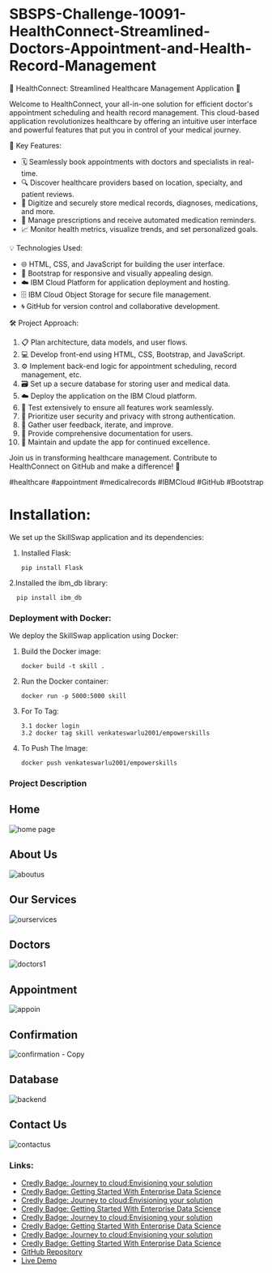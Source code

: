 ﻿# SBSPS-Challenge-10091-HealthConnect-Streamlined-Doctors-Appointment-and-Health-Record-Management
🏥 HealthConnect: Streamlined Healthcare Management Application 🌟

Welcome to HealthConnect, your all-in-one solution for efficient doctor's appointment scheduling and health record management. This cloud-based application revolutionizes healthcare by offering an intuitive user interface and powerful features that put you in control of your medical journey.

🔑 Key Features:
- 🗓️ Seamlessly book appointments with doctors and specialists in real-time.
- 🔍 Discover healthcare providers based on location, specialty, and patient reviews.
- 📂 Digitize and securely store medical records, diagnoses, medications, and more.
- 💊 Manage prescriptions and receive automated medication reminders.
- 📈 Monitor health metrics, visualize trends, and set personalized goals.

💡 Technologies Used:
- 🌐 HTML, CSS, and JavaScript for building the user interface.
- 🎨 Bootstrap for responsive and visually appealing design.
- ☁️ IBM Cloud Platform for application deployment and hosting.
- 🗄️ IBM Cloud Object Storage for secure file management.
- 🌀 GitHub for version control and collaborative development.

🛠️ Project Approach:
1. 📋 Plan architecture, data models, and user flows.
2. 💻 Develop front-end using HTML, CSS, Bootstrap, and JavaScript.
3. ⚙️ Implement back-end logic for appointment scheduling, record management, etc.
4. 🗃️ Set up a secure database for storing user and medical data.
5. ☁️ Deploy the application on the IBM Cloud platform.
6. 🧪 Test extensively to ensure all features work seamlessly.
7. 🔐 Prioritize user security and privacy with strong authentication.
8. 🔄 Gather user feedback, iterate, and improve.
9. 📖 Provide comprehensive documentation for users.
10. 🚀 Maintain and update the app for continued excellence.

Join us in transforming healthcare management. Contribute to HealthConnect on GitHub and make a difference! 🌈

#healthcare #appointment #medicalrecords #IBMCloud #GitHub #Bootstrap




#   Installation:

We set up the SkillSwap application and its dependencies:

  1. Installed Flask:

         
         pip install Flask

     
  2.Installed the ibm_db library:

       
      pip install ibm_db




### Deployment with Docker:

We deploy the SkillSwap application using Docker:

1. Build the Docker image:

       docker build -t skill .

2. Run the Docker container:

       docker run -p 5000:5000 skill
    
     
3. For To Tag:

       3.1 docker login
       3.2 docker tag skill venkateswarlu2001/empowerskills

4. To Push The Image:

       docker push venkateswarlu2001/empowerskills


### Project Description 
## Home
![home page](https://github.com/smartinternz02/SBSPS-Challenge-10091-HealthConnect-Streamlined-Doctors-Appointment-and-Health-Record-Management/assets/114655078/fdec0ff2-1a44-484b-9be8-0413f883fb21)

## About Us
![aboutus](https://github.com/smartinternz02/SBSPS-Challenge-10091-HealthConnect-Streamlined-Doctors-Appointment-and-Health-Record-Management/assets/114655078/07c22e6f-e5e6-43b3-b6fa-925459029257)

## Our Services
![ourservices](https://github.com/smartinternz02/SBSPS-Challenge-10091-HealthConnect-Streamlined-Doctors-Appointment-and-Health-Record-Management/assets/114655078/05ff2c0f-c627-4e21-94ae-d7bfe14b1bc5)

## Doctors
![doctors1](https://github.com/smartinternz02/SBSPS-Challenge-10091-HealthConnect-Streamlined-Doctors-Appointment-and-Health-Record-Management/assets/114655078/fc97c438-d400-42db-8ec7-0ddb1f7600cf)

## Appointment
![appoin](https://github.com/smartinternz02/SBSPS-Challenge-10091-HealthConnect-Streamlined-Doctors-Appointment-and-Health-Record-Management/assets/114655078/cf6cb7fe-3bac-4551-bad7-62c848a32b7d)


## Confirmation
![confirmation - Copy](https://github.com/smartinternz02/SBSPS-Challenge-10091-HealthConnect-Streamlined-Doctors-Appointment-and-Health-Record-Management/assets/114655078/835c4fc6-3239-46f9-ab26-4b85eb598cb4)

## Database
![backend](https://github.com/smartinternz02/SBSPS-Challenge-10091-HealthConnect-Streamlined-Doctors-Appointment-and-Health-Record-Management/assets/114655078/b29588b8-c5d9-4cc3-9051-6a49bd7c4c49)

## Contact Us
![contactus](https://github.com/smartinternz02/SBSPS-Challenge-10091-HealthConnect-Streamlined-Doctors-Appointment-and-Health-Record-Management/assets/114655078/39a4aa9b-c37f-4e8c-8aa4-d80f2f0a64a4)




### Links:
- [Credly Badge: Journey to cloud:Envisioning your solution](https://www.credly.com/badges/25c92e1e-b074-4be3-8b98-1492a5122c0a/public_url)
- [Credly Badge: Getting Started With Enterprise Data Science](https://www.credly.com/badges/9a4113cd-3c97-4403-bb78-35c7a0909d65/public_url)
- [Credly Badge: Journey to cloud:Envisioning your solution](https://www.credly.com/badges/490399bf-9cec-4165-8391-ac278b03ef5b/public_url)
- [Credly Badge: Getting Started With Enterprise Data Science](https://www.credly.com/badges/132e57f7-6b73-4c80-87d7-54f631376988/public_url)
- [Credly Badge: Journey to cloud:Envisioning your solution](https://www.credly.com/badges/7c8dab98-bdd6-484d-b624-e380f3b1993f/public_url)
- [Credly Badge: Getting Started With Enterprise Data Science](https://www.credly.com/badges/7b35f93c-5ba5-408e-a65e-aa2073f9ec83/public_url)
- [Credly Badge: Journey to cloud:Envisioning your solution](https://www.credly.com/badges/7492aabb-71eb-43a6-83b8-21b3665a5ccd/public_url)
- [Credly Badge: Getting Started With Enterprise Data Science](https://www.credly.com/badges/cc480c82-ade6-4a2a-a008-1542d85c922a/public_url)
- [GitHub Repository](https://github.com/yourusername/empower-skill)
- [Live Demo](https://yt.oia.bio/project-demo-link-doctor-appointment-booking)
   

